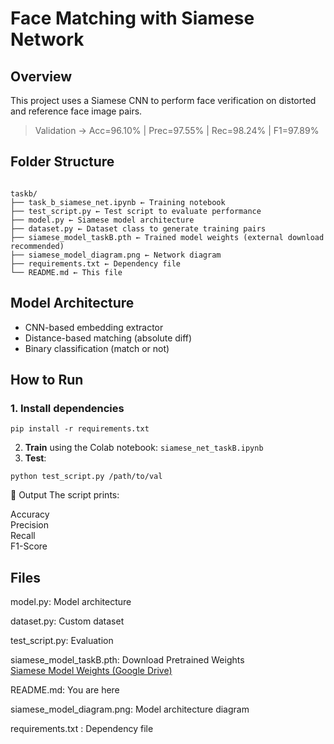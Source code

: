 # Face Matching with Siamese Network

##  Overview
This project uses a Siamese CNN to perform face verification on distorted and reference face image pairs.
>Validation → Acc=96.10% | Prec=97.55% | Rec=98.24% | F1=97.89%

##  Folder Structure
```

taskb/
├── task_b_siamese_net.ipynb ← Training notebook
├── test_script.py ← Test script to evaluate performance
├── model.py ← Siamese model architecture
├── dataset.py ← Dataset class to generate training pairs
├── siamese_model_taskB.pth ← Trained model weights (external download recommended)
├── siamese_model_diagram.png ← Network diagram
├── requirements.txt ← Dependency file
└── README.md ← This file

```


##  Model Architecture
- CNN-based embedding extractor
- Distance-based matching (absolute diff)
- Binary classification (match or not)

##  How to Run

### 1. Install dependencies
```
pip install -r requirements.txt
```
2. **Train** using the Colab notebook: `siamese_net_taskB.ipynb`
3. **Test**:
```
python test_script.py /path/to/val
```
🧾 Output
The script prints:



Accuracy  
Precision  
Recall  
F1-Score 

## Files
model.py: Model architecture

dataset.py: Custom dataset

test_script.py: Evaluation

siamese_model_taskB.pth:  Download Pretrained Weights  
[Siamese Model Weights (Google Drive)](https://drive.google.com/file/d/1kG7_-5Ylov9_YTrBJ51_G75j66yEL16U/view?usp=sharing)

README.md: You are here

siamese_model_diagram.png: Model architecture diagram

requirements.txt : Dependency file

